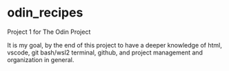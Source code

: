 # odin_recipes
Project 1 for The Odin Project

It is my goal, by the end of this project to have a deeper knowledge of html, vscode, git bash/wsl2 terminal, github, and project management and organization in general.
